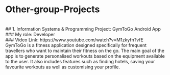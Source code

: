 # Other-group-Projects <br/>

<br/>
## 1. Information Systems & Programming Project: GymToGo Android App <br/>
### My role: Developer <br/>
### Video Link: https://www.youtube.com/watch?v=M1zkyfnTvfE <br/>
GymToGo is a fitness application designed specifically for frequent travellers who want to maintain their fitness on the go. The main goal of the app is to generate personalised workouts based on the equipment available to the user. It also includes features such as finding hotels, saving your favourite workouts as well as customising your profile. <br/>



